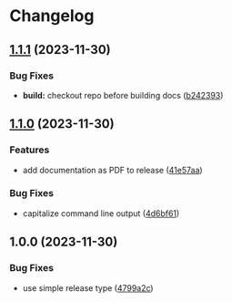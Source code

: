 # Changelog

## [1.1.1](https://github.com/catenax-ng/release-automation-playground/compare/v1.1.0...v1.1.1) (2023-11-30)


### Bug Fixes

* **build:** checkout repo before building docs ([b242393](https://github.com/catenax-ng/release-automation-playground/commit/b242393250febeb531899219252b8dc39c1e70b1))

## [1.1.0](https://github.com/catenax-ng/release-automation-playground/compare/v1.0.0...v1.1.0) (2023-11-30)


### Features

* add documentation as PDF to release ([41e57aa](https://github.com/catenax-ng/release-automation-playground/commit/41e57aa6b82b998e56c7bc0e48ccd758d0e92edf))


### Bug Fixes

* capitalize command line output ([4d6bf61](https://github.com/catenax-ng/release-automation-playground/commit/4d6bf61a28ba7d417ec7a9e87d74614f393966a7))

## 1.0.0 (2023-11-30)


### Bug Fixes

* use simple release type ([4799a2c](https://github.com/catenax-ng/release-automation-playground/commit/4799a2c0bb225305582911cd370bedcb48a89d08))

